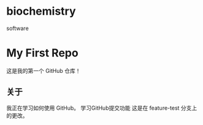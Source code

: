# biochemistry
software
# My First Repo

这是我的第一个 GitHub 仓库！

## 关于

我正在学习如何使用 GitHub。
学习GitHub提交功能
这是在 feature-test 分支上的更改。
